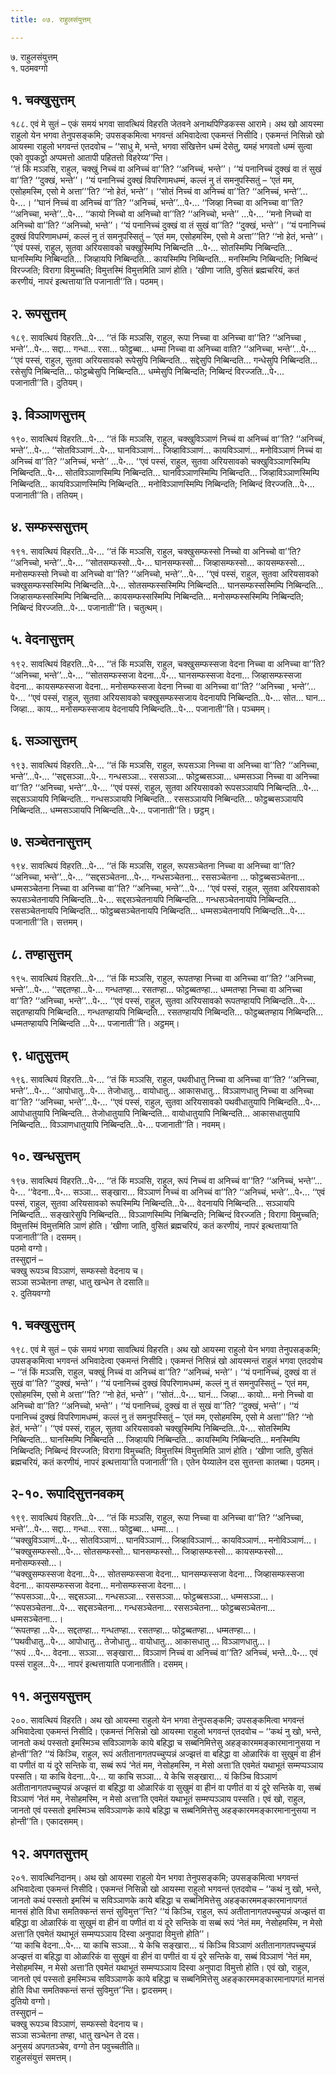 ```yaml
---
title: ०७. राहुलसंयुत्तम्

---
```

७. राहुलसंयुत्तम्  
१. पठमवग्गो  


## १. चक्खुसुत्तम्

१८८. एवं मे सुतं – एकं समयं भगवा सावत्थियं विहरति जेतवने अनाथपिण्डिकस्स आरामे। अथ खो आयस्मा राहुलो येन भगवा तेनुपसङ्कमि; उपसङ्कमित्वा भगवन्तं अभिवादेत्वा एकमन्तं निसीदि। एकमन्तं निसिन्नो खो आयस्मा राहुलो भगवन्तं एतदवोच – ‘‘साधु मे, भन्ते, भगवा संखित्तेन धम्मं देसेतु, यमहं भगवतो धम्मं सुत्वा एको वूपकट्ठो अप्पमत्तो आतापी पहितत्तो विहरेय्य’’न्ति।  
‘‘तं किं मञ्ञसि, राहुल, चक्खुं निच्चं वा अनिच्चं वा’’ति? ‘‘अनिच्चं, भन्ते’’। ‘‘यं पनानिच्चं दुक्खं वा तं सुखं वा’’ति? ‘‘दुक्खं, भन्ते’’। ‘‘यं पनानिच्चं दुक्खं विपरिणामधम्मं, कल्लं नु तं समनुपस्सितुं – ‘एतं मम, एसोहमस्मि, एसो मे अत्ता’’’ति? ‘‘नो हेतं, भन्ते’’। ‘‘सोतं निच्चं वा अनिच्चं वा’’ति? ‘‘अनिच्चं, भन्ते’’…पे॰…। ‘‘घानं निच्चं वा अनिच्चं वा’’ति? ‘‘अनिच्चं, भन्ते’’…पे॰… ‘‘जिव्हा निच्चा वा अनिच्चा वा’’ति? ‘‘अनिच्चा, भन्ते’’…पे॰… ‘‘कायो निच्चो वा अनिच्चो वा’’ति? ‘‘अनिच्चो, भन्ते’’ …पे॰… ‘‘मनो निच्चो वा अनिच्चो वा’’ति? ‘‘अनिच्चो, भन्ते’’। ‘‘यं पनानिच्चं दुक्खं वा तं सुखं वा’’ति? ‘‘दुक्खं, भन्ते’’। ‘‘यं पनानिच्चं दुक्खं विपरिणामधम्मं, कल्लं नु तं समनुपस्सितुं – ‘एतं मम, एसोहमस्मि, एसो मे अत्ता’’’ति? ‘‘नो हेतं, भन्ते’’।  
‘‘एवं पस्सं, राहुल, सुतवा अरियसावको चक्खुस्मिम्पि निब्बिन्दति …पे॰… सोतस्मिम्पि निब्बिन्दति… घानस्मिम्पि निब्बिन्दति… जिव्हायपि निब्बिन्दति… कायस्मिम्पि निब्बिन्दति… मनस्मिम्पि निब्बिन्दति; निब्बिन्दं विरज्जति; विरागा विमुच्चति; विमुत्तस्मिं विमुत्तमिति ञाणं होति। ‘खीणा जाति, वुसितं ब्रह्मचरियं, कतं करणीयं, नापरं इत्थत्ताया’ति पजानाती’’ति। पठमम्।  


## २. रूपसुत्तम्

१८९. सावत्थियं विहरति…पे॰… ‘‘तं किं मञ्ञसि, राहुल, रूपा निच्चा वा अनिच्चा वा’’ति? ‘‘अनिच्चा , भन्ते’’…पे॰… सद्दा… गन्धा… रसा… फोट्ठब्बा… धम्मा निच्चा वा अनिच्चा वाति? ‘‘अनिच्चा, भन्ते’’…पे॰… ‘‘एवं पस्सं, राहुल, सुतवा अरियसावको रूपेसुपि निब्बिन्दति… सद्देसुपि निब्बिन्दति… गन्धेसुपि निब्बिन्दति… रसेसुपि निब्बिन्दति… फोट्ठब्बेसुपि निब्बिन्दति… धम्मेसुपि निब्बिन्दति; निब्बिन्दं विरज्जति…पे॰… पजानाती’’ति। दुतियम्।  


## ३. विञ्ञाणसुत्तम्

१९०. सावत्थियं विहरति…पे॰… ‘‘तं किं मञ्ञसि, राहुल, चक्खुविञ्ञाणं निच्चं वा अनिच्चं वा’’ति? ‘‘अनिच्चं, भन्ते’’…पे॰… ‘‘सोतविञ्ञाणं…पे॰… घानविञ्ञाणं… जिव्हाविञ्ञाणं… कायविञ्ञाणं… मनोविञ्ञाणं निच्चं वा अनिच्चं वा’’ति? ‘‘अनिच्चं, भन्ते’’ …पे॰… ‘‘एवं पस्सं, राहुल, सुतवा अरियसावको चक्खुविञ्ञाणस्मिम्पि निब्बिन्दति…पे॰… सोतविञ्ञाणस्मिम्पि निब्बिन्दति… घानविञ्ञाणस्मिम्पि निब्बिन्दति… जिव्हाविञ्ञाणस्मिम्पि निब्बिन्दति… कायविञ्ञाणस्मिम्पि निब्बिन्दति… मनोविञ्ञाणस्मिम्पि निब्बिन्दति; निब्बिन्दं विरज्जति…पे॰… पजानाती’’ति। ततियम्।  


## ४. सम्फस्ससुत्तम्

१९१. सावत्थियं विहरति…पे॰… ‘‘तं किं मञ्ञसि, राहुल, चक्खुसम्फस्सो निच्चो वा अनिच्चो वा’’ति? ‘‘अनिच्चो, भन्ते’’…पे॰… ‘‘सोतसम्फस्सो…पे॰… घानसम्फस्सो… जिव्हासम्फस्सो… कायसम्फस्सो… मनोसम्फस्सो निच्चो वा अनिच्चो वा’’ति? ‘‘अनिच्चो, भन्ते’’…पे॰… ‘‘एवं पस्सं, राहुल, सुतवा अरियसावको चक्खुसम्फस्सस्मिम्पि निब्बिन्दति…पे॰… सोतसम्फस्सस्मिम्पि निब्बिन्दति… घानसम्फस्सस्मिम्पि निब्बिन्दति… जिव्हासम्फस्सस्मिम्पि निब्बिन्दति… कायसम्फस्सस्मिम्पि निब्बिन्दति… मनोसम्फस्सस्मिम्पि निब्बिन्दति; निब्बिन्दं विरज्जति…पे॰… पजानाती’’ति। चतुत्थम्।  


## ५. वेदनासुत्तम्

१९२. सावत्थियं विहरति…पे॰… ‘‘तं किं मञ्ञसि, राहुल, चक्खुसम्फस्सजा वेदना निच्चा वा अनिच्चा वा’’ति? ‘‘अनिच्चा, भन्ते’’…पे॰… ‘‘सोतसम्फस्सजा वेदना…पे॰… घानसम्फस्सजा वेदना… जिव्हासम्फस्सजा वेदना… कायसम्फस्सजा वेदना… मनोसम्फस्सजा वेदना निच्चा वा अनिच्चा वा’’ति? ‘‘अनिच्चा , भन्ते’’…पे॰… ‘‘एवं पस्सं, राहुल, सुतवा अरियसावको चक्खुसम्फस्सजाय वेदनायपि निब्बिन्दति…पे॰… सोत… घान… जिव्हा… काय… मनोसम्फस्सजाय वेदनायपि निब्बिन्दति…पे॰… पजानाती’’ति। पञ्चमम्।  


## ६. सञ्ञासुत्तम्

१९३. सावत्थियं विहरति…पे॰… ‘‘तं किं मञ्ञसि, राहुल, रूपसञ्ञा निच्चा वा अनिच्चा वा’’ति? ‘‘अनिच्चा, भन्ते’’…पे॰… ‘‘सद्दसञ्ञा…पे॰… गन्धसञ्ञा… रससञ्ञा… फोट्ठब्बसञ्ञा… धम्मसञ्ञा निच्चा वा अनिच्चा वा’’ति? ‘‘अनिच्चा, भन्ते’’…पे॰… ‘‘एवं पस्सं, राहुल, सुतवा अरियसावको रूपसञ्ञायपि निब्बिन्दति…पे॰… सद्दसञ्ञायपि निब्बिन्दति… गन्धसञ्ञायपि निब्बिन्दति… रससञ्ञायपि निब्बिन्दति… फोट्ठब्बसञ्ञायपि निब्बिन्दति… धम्मसञ्ञायपि निब्बिन्दति…पे॰… पजानाती’’ति। छट्ठम्।  


## ७. सञ्चेतनासुत्तम्

१९४. सावत्थियं विहरति…पे॰… ‘‘तं किं मञ्ञसि, राहुल, रूपसञ्चेतना निच्चा वा अनिच्चा वा’’ति? ‘‘अनिच्चा, भन्ते’’…पे॰… ‘‘सद्दसञ्चेतना…पे॰… गन्धसञ्चेतना… रससञ्चेतना … फोट्ठब्बसञ्चेतना… धम्मसञ्चेतना निच्चा वा अनिच्चा वा’’ति? ‘‘अनिच्चा, भन्ते’’…पे॰… ‘‘एवं पस्सं, राहुल, सुतवा अरियसावको रूपसञ्चेतनायपि निब्बिन्दति…पे॰… सद्दसञ्चेतनायपि निब्बिन्दति… गन्धसञ्चेतनायपि निब्बिन्दति… रससञ्चेतनायपि निब्बिन्दति… फोट्ठब्बसञ्चेतनायपि निब्बिन्दति… धम्मसञ्चेतनायपि निब्बिन्दति…पे॰… पजानाती’’ति। सत्तमम्।  


## ८. तण्हासुत्तम्

१९५. सावत्थियं विहरति…पे॰… ‘‘तं किं मञ्ञसि, राहुल, रूपतण्हा निच्चा वा अनिच्चा वा’’ति? ‘‘अनिच्चा, भन्ते’’…पे॰… ‘‘सद्दतण्हा…पे॰… गन्धतण्हा… रसतण्हा… फोट्ठब्बतण्हा… धम्मतण्हा निच्चा वा अनिच्चा वा’’ति? ‘‘अनिच्चा, भन्ते’’…पे॰… ‘‘एवं पस्सं, राहुल, सुतवा अरियसावको रूपतण्हायपि निब्बिन्दति…पे॰… सद्दतण्हायपि निब्बिन्दति… गन्धतण्हायपि निब्बिन्दति… रसतण्हायपि निब्बिन्दति… फोट्ठब्बतण्हाय निब्बिन्दति… धम्मतण्हायपि निब्बिन्दति …पे॰… पजानाती’’ति। अट्ठमम्।  


## ९. धातुसुत्तम्

१९६. सावत्थियं विहरति…पे॰… ‘‘तं किं मञ्ञसि, राहुल, पथवीधातु निच्चा वा अनिच्चा वा’’ति? ‘‘अनिच्चा, भन्ते’’…पे॰… ‘‘आपोधातु…पे॰… तेजोधातु… वायोधातु… आकासधातु… विञ्ञाणधातु निच्चा वा अनिच्चा वा’’ति? ‘‘अनिच्चा, भन्ते’’…पे॰… ‘‘एवं पस्सं, राहुल, सुतवा अरियसावको पथवीधातुयापि निब्बिन्दति…पे॰… आपोधातुयापि निब्बिन्दति… तेजोधातुयापि निब्बिन्दति… वायोधातुयापि निब्बिन्दति… आकासधातुयापि निब्बिन्दति… विञ्ञाणधातुयापि निब्बिन्दति…पे॰… पजानाती’’ति। नवमम्।  


## १०. खन्धसुत्तम्

१९७. सावत्थियं विहरति…पे॰… ‘‘तं किं मञ्ञसि, राहुल, रूपं निच्चं वा अनिच्चं वा’’ति? ‘‘अनिच्चं, भन्ते’’…पे॰… ‘‘वेदना…पे॰… सञ्ञा… सङ्खारा… विञ्ञाणं निच्चं वा अनिच्चं वा’’ति? ‘‘अनिच्चं, भन्ते’’…पे॰… ‘‘एवं पस्सं, राहुल, सुतवा अरियसावको रूपस्मिम्पि निब्बिन्दति…पे॰… वेदनायपि निब्बिन्दति… सञ्ञायपि निब्बिन्दति… सङ्खारेसुपि निब्बिन्दति… विञ्ञाणस्मिम्पि निब्बिन्दति; निब्बिन्दं विरज्जति ; विरागा विमुच्चति; विमुत्तस्मिं विमुत्तमिति ञाणं होति। ‘खीणा जाति, वुसितं ब्रह्मचरियं, कतं करणीयं, नापरं इत्थत्ताया’ति पजानाती’’ति। दसमम्।  
पठमो वग्गो।  
तस्सुद्दानं –  
चक्खु रूपञ्च विञ्ञाणं, सम्फस्सो वेदनाय च।  
सञ्ञा सञ्चेतना तण्हा, धातु खन्धेन ते दसाति॥  
२. दुतियवग्गो  


## १. चक्खुसुत्तम्

१९८. एवं मे सुतं – एकं समयं भगवा सावत्थियं विहरति। अथ खो आयस्मा राहुलो येन भगवा तेनुपसङ्कमि; उपसङ्कमित्वा भगवन्तं अभिवादेत्वा एकमन्तं निसीदि। एकमन्तं निसिन्नं खो आयस्मन्तं राहुलं भगवा एतदवोच – ‘‘तं किं मञ्ञसि, राहुल, चक्खुं निच्चं वा अनिच्चं वा’’ति? ‘‘अनिच्चं, भन्ते’’। ‘‘यं पनानिच्चं, दुक्खं वा तं सुखं वा’’ति? ‘‘दुक्खं, भन्ते’’। ‘‘यं पनानिच्चं दुक्खं विपरिणामधम्मं, कल्लं नु तं समनुपस्सितुं – ‘एतं मम, एसोहमस्मि, एसो मे अत्ता’’’ति? ‘‘नो हेतं, भन्ते’’। ‘‘सोतं…पे॰… घानं… जिव्हा… कायो… मनो निच्चो वा अनिच्चो वा’’ति? ‘‘अनिच्चो, भन्ते’’। ‘‘यं पनानिच्चं, दुक्खं वा तं सुखं वा’’ति? ‘‘दुक्खं, भन्ते’’। ‘‘यं पनानिच्चं दुक्खं विपरिणामधम्मं, कल्लं नु तं समनुपस्सितुं – ‘एतं मम, एसोहमस्मि, एसो मे अत्ता’’’ति? ‘‘नो हेतं, भन्ते’’। ‘‘एवं पस्सं, राहुल, सुतवा अरियसावको चक्खुस्मिम्पि निब्बिन्दति…पे॰… सोतस्मिम्पि निब्बिन्दति… घानस्मिम्पि निब्बिन्दति … जिव्हायपि निब्बिन्दति… कायस्मिम्पि निब्बिन्दति… मनस्मिम्पि निब्बिन्दति; निब्बिन्दं विरज्जति; विरागा विमुच्चति; विमुत्तस्मिं विमुत्तमिति ञाणं होति। ‘खीणा जाति, वुसितं ब्रह्मचरियं, कतं करणीयं, नापरं इत्थत्ताया’ति पजानाती’’ति। एतेन पेय्यालेन दस सुत्तन्ता कातब्बा। पठमम्।  


## २-१०. रूपादिसुत्तनवकम्

१९९. सावत्थियं विहरति…पे॰… ‘‘तं किं मञ्ञसि, राहुल, रूपा निच्चा वा अनिच्चा वा’’ति? ‘‘अनिच्चा, भन्ते’’…पे॰… सद्दा… गन्धा… रसा… फोट्ठब्बा… धम्मा…।  
‘‘चक्खुविञ्ञाणं…पे॰… सोतविञ्ञाणं… घानविञ्ञाणं… जिव्हाविञ्ञाणं… कायविञ्ञाणं… मनोविञ्ञाणं…।  
‘‘चक्खुसम्फस्सो…पे॰… सोतसम्फस्सो… घानसम्फस्सो… जिव्हासम्फस्सो… कायसम्फस्सो… मनोसम्फस्सो…।  
‘‘चक्खुसम्फस्सजा वेदना…पे॰… सोतसम्फस्सजा वेदना… घानसम्फस्सजा वेदना… जिव्हासम्फस्सजा वेदना… कायसम्फस्सजा वेदना… मनोसम्फस्सजा वेदना…।  
‘‘रूपसञ्ञा…पे॰… सद्दसञ्ञा… गन्धसञ्ञा… रससञ्ञा… फोट्ठब्बसञ्ञा… धम्मसञ्ञा…।  
‘‘रूपसञ्चेतना…पे॰… सद्दसञ्चेतना… गन्धसञ्चेतना… रससञ्चेतना… फोट्ठब्बसञ्चेतना… धम्मसञ्चेतना…।  
‘‘रूपतण्हा …पे॰… सद्दतण्हा… गन्धतण्हा… रसतण्हा… फोट्ठब्बतण्हा… धम्मतण्हा…।  
‘‘पथवीधातु…पे॰… आपोधातु… तेजोधातु… वायोधातु… आकासधातु … विञ्ञाणधातु…।  
‘‘रूपं …पे॰… वेदना… सञ्ञा… सङ्खारा… विञ्ञाणं निच्चं वा अनिच्चं वा’’ति? अनिच्चं, भन्ते…पे॰… एवं पस्सं राहुल…पे॰… नापरं इत्थत्तायाति पजानातीति। दसमम्।  


## ११. अनुसयसुत्तम्

२००. सावत्थियं विहरति। अथ खो आयस्मा राहुलो येन भगवा तेनुपसङ्कमि; उपसङ्कमित्वा भगवन्तं अभिवादेत्वा एकमन्तं निसीदि। एकमन्तं निसिन्नो खो आयस्मा राहुलो भगवन्तं एतदवोच – ‘‘कथं नु खो, भन्ते, जानतो कथं पस्सतो इमस्मिञ्च सविञ्ञाणके काये बहिद्धा च सब्बनिमित्तेसु अहङ्कारममङ्कारमानानुसया न होन्ती’’ति? ‘‘यं किञ्चि, राहुल, रूपं अतीतानागतपच्चुप्पन्नं अज्झत्तं वा बहिद्धा वा ओळारिकं वा सुखुमं वा हीनं वा पणीतं वा यं दूरे सन्तिके वा, सब्बं रूपं ‘नेतं मम, नेसोहमस्मि, न मेसो अत्ता’ति एवमेतं यथाभूतं सम्मप्पञ्ञाय पस्सति। या काचि वेदना…पे॰… या काचि सञ्ञा… ये केचि सङ्खारा… यं किञ्चि विञ्ञाणं अतीतानागतपच्चुप्पन्नं अज्झत्तं वा बहिद्धा वा ओळारिकं वा सुखुमं वा हीनं वा पणीतं वा यं दूरे सन्तिके वा, सब्बं विञ्ञाणं ‘नेतं मम, नेसोहमस्मि, न मेसो अत्ता’ति एवमेतं यथाभूतं सम्मप्पञ्ञाय पस्सति। एवं खो, राहुल, जानतो एवं पस्सतो इमस्मिञ्च सविञ्ञाणके काये बहिद्धा च सब्बनिमित्तेसु अहङ्कारममङ्कारमानानुसया न होन्ती’’ति। एकादसमम्।  


## १२. अपगतसुत्तम्

२०१. सावत्थिनिदानम्। अथ खो आयस्मा राहुलो येन भगवा तेनुपसङ्कमि; उपसङ्कमित्वा भगवन्तं अभिवादेत्वा एकमन्तं निसीदि। एकमन्तं निसिन्नो खो आयस्मा राहुलो भगवन्तं एतदवोच – ‘‘कथं नु खो, भन्ते, जानतो कथं पस्सतो इमस्मिं च सविञ्ञाणके काये बहिद्धा च सब्बनिमित्तेसु अहङ्कारममङ्कारमानापगतं मानसं होति विधा समतिक्कन्तं सन्तं सुविमुत्त’’न्ति? ‘‘यं किञ्चि, राहुल, रूपं अतीतानागतपच्चुप्पन्नं अज्झत्तं वा बहिद्धा वा ओळारिकं वा सुखुमं वा हीनं वा पणीतं वा यं दूरे सन्तिके वा सब्बं रूपं ‘नेतं मम, नेसोहमस्मि, न मेसो अत्ता’ति एवमेतं यथाभूतं सम्मप्पञ्ञाय दिस्वा अनुपादा विमुत्तो होति’’।  
‘‘या काचि वेदना…पे॰… या काचि सञ्ञा… ये केचि सङ्खारा… यं किञ्चि विञ्ञाणं अतीतानागतपच्चुप्पन्नं अज्झत्तं वा बहिद्धा वा ओळारिकं वा सुखुमं वा हीनं वा पणीतं वा यं दूरे सन्तिके वा, सब्बं विञ्ञाणं ‘नेतं मम, नेसोहमस्मि, न मेसो अत्ता’ति एवमेतं यथाभूतं सम्मप्पञ्ञाय दिस्वा अनुपादा विमुत्तो होति। एवं खो, राहुल, जानतो एवं पस्सतो इमस्मिञ्च सविञ्ञाणके काये बहिद्धा च सब्बनिमित्तेसु अहङ्कारममङ्कारमानापगतं मानसं होति विधा समतिक्कन्तं सन्तं सुविमुत्त’’न्ति। द्वादसमम्।  
दुतियो वग्गो।  
तस्सुद्दानं –  
चक्खु रूपञ्च विञ्ञाणं, सम्फस्सो वेदनाय च।  
सञ्ञा सञ्चेतना तण्हा, धातु खन्धेन ते दस।  
अनुसयं अपगतञ्चेव, वग्गो तेन पवुच्चतीति॥  
राहुलसंयुत्तं समत्तम्।  
